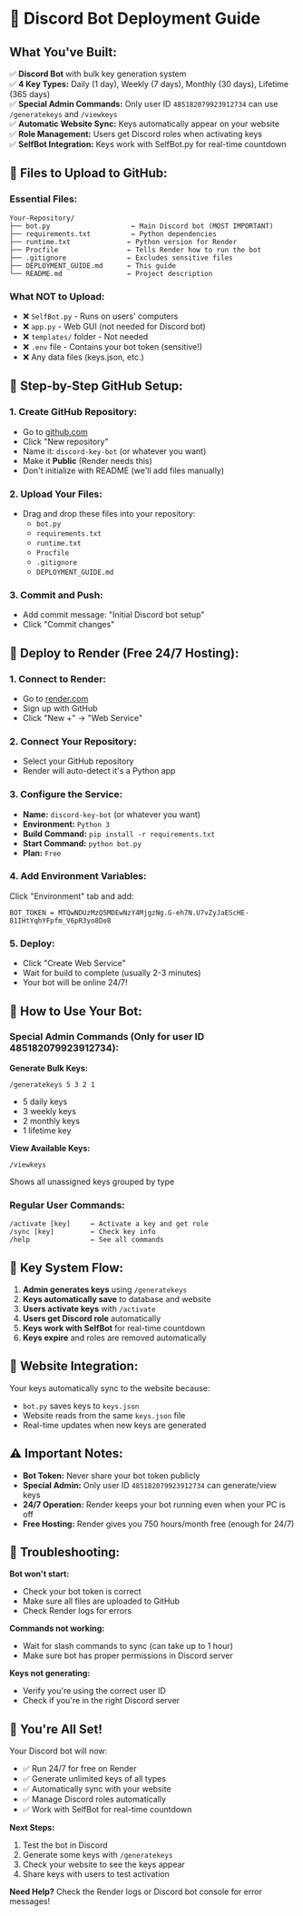 # 🚀 Discord Bot Deployment Guide

## **What You've Built:**

✅ **Discord Bot** with bulk key generation system  
✅ **4 Key Types:** Daily (1 day), Weekly (7 days), Monthly (30 days), Lifetime (365 days)  
✅ **Special Admin Commands:** Only user ID `485182079923912734` can use `/generatekeys` and `/viewkeys`  
✅ **Automatic Website Sync:** Keys automatically appear on your website  
✅ **Role Management:** Users get Discord roles when activating keys  
✅ **SelfBot Integration:** Keys work with SelfBot.py for real-time countdown  

## **📁 Files to Upload to GitHub:**

### **Essential Files:**
```
Your-Repository/
├── bot.py                    ← Main Discord bot (MOST IMPORTANT)
├── requirements.txt          ← Python dependencies
├── runtime.txt              ← Python version for Render
├── Procfile                 ← Tells Render how to run the bot
├── .gitignore               ← Excludes sensitive files
├── DEPLOYMENT_GUIDE.md      ← This guide
└── README.md                ← Project description
```

### **What NOT to Upload:**
- ❌ `SelfBot.py` - Runs on users' computers
- ❌ `app.py` - Web GUI (not needed for Discord bot)
- ❌ `templates/` folder - Not needed
- ❌ `.env` file - Contains your bot token (sensitive!)
- ❌ Any data files (keys.json, etc.)

## **🔧 Step-by-Step GitHub Setup:**

### **1. Create GitHub Repository:**
- Go to [github.com](https://github.com)
- Click "New repository"
- Name it: `discord-key-bot` (or whatever you want)
- Make it **Public** (Render needs this)
- Don't initialize with README (we'll add files manually)

### **2. Upload Your Files:**
- Drag and drop these files into your repository:
  - `bot.py`
  - `requirements.txt`
  - `runtime.txt`
  - `Procfile`
  - `.gitignore`
  - `DEPLOYMENT_GUIDE.md`

### **3. Commit and Push:**
- Add commit message: "Initial Discord bot setup"
- Click "Commit changes"

## **🚀 Deploy to Render (Free 24/7 Hosting):**

### **1. Connect to Render:**
- Go to [render.com](https://render.com)
- Sign up with GitHub
- Click "New +" → "Web Service"

### **2. Connect Your Repository:**
- Select your GitHub repository
- Render will auto-detect it's a Python app

### **3. Configure the Service:**
- **Name:** `discord-key-bot` (or whatever you want)
- **Environment:** `Python 3`
- **Build Command:** `pip install -r requirements.txt`
- **Start Command:** `python bot.py`
- **Plan:** `Free`

### **4. Add Environment Variables:**
Click "Environment" tab and add:
```
BOT_TOKEN = MTQwNDUzMzQ5MDEwNzY4MjgzNg.G-eh7N.U7vZyJaEScHE-81IHtYqhYFpfm_V6pR3yo8De8
```

### **5. Deploy:**
- Click "Create Web Service"
- Wait for build to complete (usually 2-3 minutes)
- Your bot will be online 24/7!

## **🎯 How to Use Your Bot:**

### **Special Admin Commands (Only for user ID 485182079923912734):**

**Generate Bulk Keys:**
```
/generatekeys 5 3 2 1
```
- 5 daily keys
- 3 weekly keys  
- 2 monthly keys
- 1 lifetime key

**View Available Keys:**
```
/viewkeys
```
Shows all unassigned keys grouped by type

### **Regular User Commands:**
```
/activate [key]     ← Activate a key and get role
/sync [key]         ← Check key info
/help               ← See all commands
```

## **🔑 Key System Flow:**

1. **Admin generates keys** using `/generatekeys`
2. **Keys automatically save** to database and website
3. **Users activate keys** with `/activate`
4. **Users get Discord role** automatically
5. **Keys work with SelfBot** for real-time countdown
6. **Keys expire** and roles are removed automatically

## **📱 Website Integration:**

Your keys automatically sync to the website because:
- `bot.py` saves keys to `keys.json`
- Website reads from the same `keys.json` file
- Real-time updates when new keys are generated

## **⚠️ Important Notes:**

- **Bot Token:** Never share your bot token publicly
- **Special Admin:** Only user ID `485182079923912734` can generate/view keys
- **24/7 Operation:** Render keeps your bot running even when your PC is off
- **Free Hosting:** Render gives you 750 hours/month free (enough for 24/7)

## **🚨 Troubleshooting:**

**Bot won't start:**
- Check your bot token is correct
- Make sure all files are uploaded to GitHub
- Check Render logs for errors

**Commands not working:**
- Wait for slash commands to sync (can take up to 1 hour)
- Make sure bot has proper permissions in Discord server

**Keys not generating:**
- Verify you're using the correct user ID
- Check if you're in the right Discord server

## **🎉 You're All Set!**

Your Discord bot will now:
- ✅ Run 24/7 for free on Render
- ✅ Generate unlimited keys of all types
- ✅ Automatically sync with your website
- ✅ Manage Discord roles automatically
- ✅ Work with SelfBot for real-time countdown

**Next Steps:**
1. Test the bot in Discord
2. Generate some keys with `/generatekeys`
3. Check your website to see the keys appear
4. Share keys with users to test activation

**Need Help?** Check the Render logs or Discord bot console for error messages!
